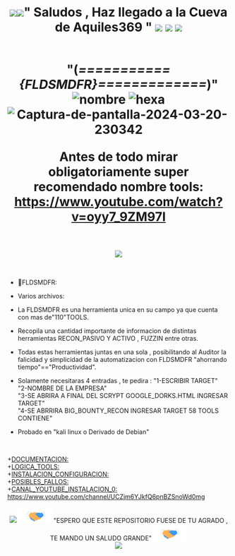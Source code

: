 <h1 align="center"><img height="40" src="https://github.com/7oSkaaa/7oSkaaa/blob/main/Images/about_me.gif?raw=true"><img height="40" src="https://emoji.gg/assets/emoji/7333-parrotdance.gif">" Saludos , Haz llegado a la Cueva de Aquiles369 " <img height="40" src="https://emoji.gg/assets/emoji/7333-parrotdance.gif"> <img height="40" src="https://github.com/7oSkaaa/7oSkaaa/blob/main/Images/about_me.gif?raw=true"> <img height="35" src="https://user-images.githubusercontent.com/73097560/115834477-dbab4500-a447-11eb-908a-139a6edaec5c.gif"> 

<br>"(*==========={FLDSMDFR}=============*)"<br>
<img>![nombre](https://github.com/Aquiles369/FLDSMDFR/assets/160543861/0f86d048-5100-40a5-a319-bda11b5c2f3d)</img> 
<img>![hexa](https://github.com/Aquiles369/FLDSMDFR/assets/160543861/e90bfbc5-20fc-4df8-b795-889158e91d3b)</img> 
<br><img>![Captura-de-pantalla-2024-03-20-230342](https://github.com/Aquiles369/FLDSMDFR/assets/160543861/fc99df71-94a5-41a3-90e8-43b7666e25e8)</img><br>
 
 Antes de todo mirar obligatoriamente super recomendado nombre tools: https://www.youtube.com/watch?v=oyy7_9ZM97I

</h1>

</p>
<br>
 
 <p align="center">
  <img src="https://user-images.githubusercontent.com/73097560/115834477-dbab4500-a447-11eb-908a-139a6edaec5c.gif"> 
  </p>
<br> 

- :file_folder:FLDSMDFR:
- Varios archivos:
- La FLDSMDFR es una herramienta unica en su campo ya que cuenta con mas de"110"TOOLS.
- Recopila una cantidad importante de informacion de distintas herramientas RECON_PASIVO Y ACTIVO , FUZZIN entre otras.
- Todas estas herramientas juntas en una sola , posibilitando al Auditor la falicidad y simplicidad de la automatizacion con FLDSMDFR "ahorrando tiempo"=="Productividad".
- Solamente necesitaras 4 entradas , te pedira : "1-ESCRIBIR TARGET"  <br> "2-NOMBRE DE LA EMPRESA"  <br> "3-SE ABRIRA A FINAL DEL SCRYPT GOOGLE_DORKS.HTML INGRESAR TARGET"   <br>  "4-SE ABRRIRA BIG_BOUNTY_RECON INGRESAR TARGET 58 TOOLS CONTIENE"  <br>
- Probado en "kali linux o Derivado  de Debian"

  <br>

+[DOCUMENTACION:](DOCUEMENTACION_COMPLETA/DOCUMENTACION)<br>
+[LOGICA_TOOLS:](DOCUEMENTACION_COMPLETA/LOGICA.txt)<br>
+[INSTALACION_CONFIGURACION:](DOCUEMENTACION_COMPLETA/INSTALACION_CONFIGURACION.txt)<br>
+[POSIBLES_FALLOS:](DOCUEMENTACION_COMPLETA/POSIBLES_FALLOS.txt)<br>
+[CANAL_YOUTUBE_INSTALACION_0: https://www.youtube.com/channel/UCZjm6YJkfQ6pnBZSnoWd0mg ](https://www.youtube.com/channel/UCZjm6YJkfQ6pnBZSnoWd0mg)<br>




<p align="center">
  <img src="https://user-images.githubusercontent.com/73097560/115834477-dbab4500-a447-11eb-908a-139a6edaec5c.gif"> 
<img src="https://github.com/0xAbdulKhalid/0xAbdulKhalid/raw/main/assets/mdImages/handshake.gif" width ="80">"ESPERO QUE ESTE REPOSITORIO  FUESE DE TU AGRADO , TE MANDO UN SALUDO GRANDE"<img src="https://github.com/0xAbdulKhalid/0xAbdulKhalid/raw/main/assets/mdImages/handshake.gif" width ="80">
	<br>
	<img src="https://user-images.githubusercontent.com/73097560/115834477-dbab4500-a447-11eb-908a-139a6edaec5c.gif"> 
</p>

 
